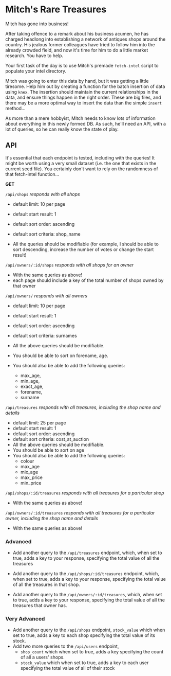 # Mitch's Rare Treasures

Mitch has gone into business! 

After taking offence to a remark about his business acumen, he has charged headlong into establishing a network of antiques shops around the country. His jealous former colleagues have tried to follow him into the already crowded field, and now it's time for him to do a little market research. You have to help.

Your first task of the day is to use Mitch's premade `fetch-intel` script to populate your intel directory. 

Mitch was going to enter this data by hand, but it was getting a little tiresome. Help him out by creating a function for the batch insertion of data using `knex`. The insertion should maintain the current relationships in the data, and ensure things happen in the right order. These are big files, and there may be a more optimal way to insert the data than the simple `insert` method...

As more than a mere hobbyist, Mitch needs to know lots of information about everything in this newly formed DB. As such, he'll need an API, with a lot of queries, so he can really know the state of play.


## API

It's essential that each endpoint is tested, including with the queries! It might be worth using a very small dataset (i.e. the one that exists in the current seed file). You certainly don't want to rely on the randomness of that fetch-intel function...

**GET**


`/api/shops` 
  *responds with all shops*

  * default limit: 10 per page
  * default start result: 1
  * default sort order: ascending
  * default sort criteria: shop_name

  * All the queries should be modifiable (for example, I should be able to sort descending, increase the number of votes or change the start result)

`/api/owners/:id/shops`
  *responds with all shops for an owner*
  
  * With the same queries as above!
  * each page should include a key of the total number of shops owned by that owner

`/api/owners/`
  *responds with all owners*
  * default limit: 10 per page
  * default start result: 1
  * default sort order: ascending
  * default sort criteria: surnames

  * All the above queries should be modifiable.
  * You should be able to sort on forename, age.
  * You should also be able to add the following queries: 
    - max_age, 
    - min_age, 
    - exact_age, 
    - forename,
    - surname


`/api/treasures`
  *responds with all treasures, including the shop name and details*
  * default limit: 25 per page
  * default start result: 1
  * default sort order: ascending
  * default sort criteria: cost_at_auction
  * All the above queries should be modifiable.
  * You should be able to sort on age
  * You should also be able to add the following queries: 
    - colour
    - max_age
    - mix_age
    - max_price
    - min_price
  

`/api/shops/:id/treasures`
  *responds with all treasures for a particular shop*
  * With the same queries as above!


`/api/owners/:id/treasures`
  *responds with all treasures for a particular owner, including the shop name and details*
  * With the same queries as above!


### Advanced

- Add another query to the `/api/treasures` endpoint, which, when set to true, adds a key to your response, specifying the total value of all the treasures

- Add another query to the `/api/shops/:id/treasures` endpoint, which, when set to true, adds a key to your response, specifying the total value of all the treasures in that shop.

- Add another query to the `/api/owners/:id/treasures`, which, when set to true, adds a key to your response, specifying the total value of all the treasures that owner has.

### Very Advanced

- Add another query to the `/api/shops` endpoint, `stock_value` which when set to true, adds a key to each shop specifying the total value of its stock.
- Add two more queries to the `/api/users` endpoint,
  * `shop_count` which when set to true, adds a key specifying the count of all a users' shops.
  * `stock_value` which when set to true, adds a key to each user specifying the total value of all of their stock

